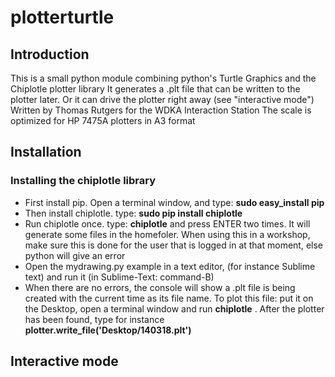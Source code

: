# plotterturtle

## Introduction

This is a small python module combining python's Turtle Graphics and the Chiplotle plotter library
It generates a .plt file that can be written to the plotter later.
Or it can drive the plotter right away (see "interactive mode")
Written by Thomas Rutgers for the WDKA Interaction Station
The scale is optimized for HP 7475A plotters in A3 format


## Installation

### Installing the chiplotle library
* First install pip. Open a terminal window, and type: **sudo easy_install pip**
* Then install chiplotle. type: **sudo pip install chiplotle**
* Run chiplotle once. type: **chiplotle** and press ENTER two times. It will generate some files in the homefoler. When using this in a workshop, make sure this is done for the user that is logged in at that moment, else python will give an error
* Open the mydrawing.py example in a text editor, (for instance Sublime text) and run it (in Sublime-Text: command-B)
* When there are no errors, the console will show a .plt file is being created with the current time as its file name. To plot this file: put it on the Desktop, open a terminal window and run __chiplotle__ . After the plotter has been found, type for instance **plotter.write_file('Desktop/140318.plt')**




## Interactive mode
